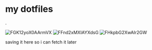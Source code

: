 # my dotfiles
.

![FGK12yoX0AArmVX](https://user-images.githubusercontent.com/68170909/147525635-dc0cf879-7d1f-4491-aaf7-2df8fa67d3b3.png)
![FFnd2xMXIAYXdsG](https://user-images.githubusercontent.com/68170909/147525518-6415625f-99e5-443e-b6f0-e106cda8b98a.jpg)
![FHkpbG2XwAIr2GW](https://user-images.githubusercontent.com/68170909/147525577-7f96436c-9058-4176-aa4c-dfb8ad02fa33.jpg)

saving it here so i can fetch it later


